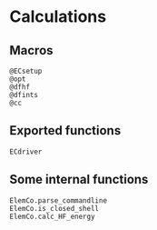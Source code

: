 # Calculations

## Macros

```@docs
@ECsetup
@opt
@dfhf
@dfints
@cc
```

## Exported functions

```@docs
ECdriver
```

## Some internal functions
```@docs
ElemCo.parse_commandline
ElemCo.is_closed_shell
ElemCo.calc_HF_energy
```
